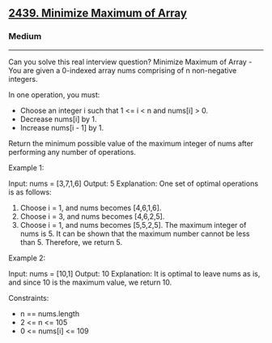 <h2><a href="https://leetcode.com/problems/minimize-maximum-of-array/">2439. Minimize Maximum of Array</a></h2><h3>Medium</h3><hr>Can you solve this real interview question? Minimize Maximum of Array - You are given a 0-indexed array nums comprising of n non-negative integers.

In one operation, you must:

- Choose an integer i such that 1 <= i < n and nums[i] > 0.
- Decrease nums[i] by 1.
- Increase nums[i - 1] by 1.

Return the minimum possible value of the maximum integer of nums after performing any number of operations.

Example 1:

Input: nums = [3,7,1,6]
Output: 5
Explanation:
One set of optimal operations is as follows:

1. Choose i = 1, and nums becomes [4,6,1,6].
2. Choose i = 3, and nums becomes [4,6,2,5].
3. Choose i = 1, and nums becomes [5,5,2,5].
   The maximum integer of nums is 5. It can be shown that the maximum number cannot be less than 5.
   Therefore, we return 5.

Example 2:

Input: nums = [10,1]
Output: 10
Explanation:
It is optimal to leave nums as is, and since 10 is the maximum value, we return 10.

Constraints:

- n == nums.length
- 2 <= n <= 105
- 0 <= nums[i] <= 109
